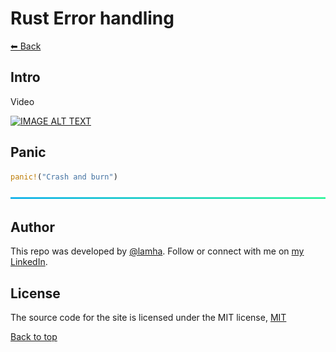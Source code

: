 # Rust Error handling

[⬅ Back](../README.md)

## Intro 
Video

<div>
  <a href="https://www.youtube.com/watch?v=wM6o70NAWUI"><img src="https://img.youtube.com/vi/wM6o70NAWUI/0.jpg" alt="IMAGE ALT TEXT"></a>
</div>


## Panic

```Rust
panic!("Crash and burn")
```



<p><img type="separator" height=8px width="100%" src="https://github.com/HaLamUs/nft-drop/blob/main/assets/aqua.png"></p>

## Author

This repo was developed by [@lamha](https://github.com/HaLamUs). 
Follow or connect with me on [my LinkedIn](https://www.linkedin.com/in/lamhacs). 

## License
The source code for the site is licensed under the MIT license, [MIT](https://opensource.org/license/mit/)

 <a href="#top">Back to top</a>
